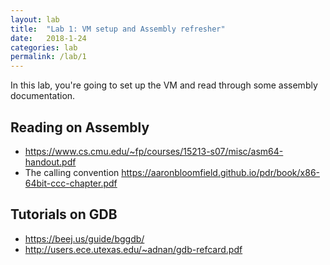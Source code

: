 ```yaml
---
layout: lab
title:  "Lab 1: VM setup and Assembly refresher"
date:   2018-1-24
categories: lab
permalink: /lab/1
---
```


In this lab, you're going to set up the VM and read through some
assembly documentation.

## Reading on Assembly

- https://www.cs.cmu.edu/~fp/courses/15213-s07/misc/asm64-handout.pdf
- The calling convention https://aaronbloomfield.github.io/pdr/book/x86-64bit-ccc-chapter.pdf

## Tutorials on GDB

- https://beej.us/guide/bggdb/
- http://users.ece.utexas.edu/~adnan/gdb-refcard.pdf


